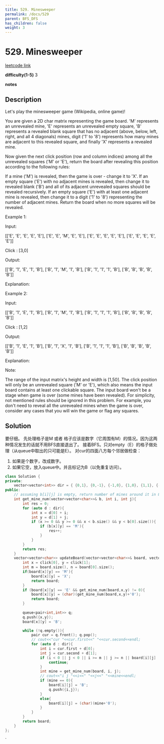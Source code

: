 ```yaml
---
title: 529. Minesweeper
permalink: /docs/529
parent: BFS_DFS
has_children: false
weight: 3
---
```

# 529. Minesweeper
[leetcode link](https://leetcode.com/problems/minesweeper/)

**difficulty(1-5)** 
3

**notes**   


## Description
Let's play the minesweeper game (Wikipedia, online game)!

You are given a 2D char matrix representing the game board. 'M' represents an unrevealed mine, 'E' represents an unrevealed empty square, 'B' represents a revealed blank square that has no adjacent (above, below, left, right, and all 4 diagonals) mines, digit ('1' to '8') represents how many mines are adjacent to this revealed square, and finally 'X' represents a revealed mine.

Now given the next click position (row and column indices) among all the unrevealed squares ('M' or 'E'), return the board after revealing this position according to the following rules:

If a mine ('M') is revealed, then the game is over - change it to 'X'.
If an empty square ('E') with no adjacent mines is revealed, then change it to revealed blank ('B') and all of its adjacent unrevealed squares should be revealed recursively.
If an empty square ('E') with at least one adjacent mine is revealed, then change it to a digit ('1' to '8') representing the number of adjacent mines.
Return the board when no more squares will be revealed.
 

Example 1:

Input: 

[['E', 'E', 'E', 'E', 'E'],
 ['E', 'E', 'M', 'E', 'E'],
 ['E', 'E', 'E', 'E', 'E'],
 ['E', 'E', 'E', 'E', 'E']]

Click : [3,0]

Output: 

[['B', '1', 'E', '1', 'B'],
 ['B', '1', 'M', '1', 'B'],
 ['B', '1', '1', '1', 'B'],
 ['B', 'B', 'B', 'B', 'B']]

Explanation:

Example 2:

Input: 

[['B', '1', 'E', '1', 'B'],
 ['B', '1', 'M', '1', 'B'],
 ['B', '1', '1', '1', 'B'],
 ['B', 'B', 'B', 'B', 'B']]

Click : [1,2]

Output: 

[['B', '1', 'E', '1', 'B'],
 ['B', '1', 'X', '1', 'B'],
 ['B', '1', '1', '1', 'B'],
 ['B', 'B', 'B', 'B', 'B']]

Explanation:

 

Note:

The range of the input matrix's height and width is [1,50].
The click position will only be an unrevealed square ('M' or 'E'), which also means the input board contains at least one clickable square.
The input board won't be a stage when game is over (some mines have been revealed).
For simplicity, not mentioned rules should be ignored in this problem. For example, you don't need to reveal all the unrevealed mines when the game is over, consider any cases that you will win the game or flag any squares.

## Solution
要仔细。
先处理格子是M 或者 格子应该是数字（它周围有M）的情况。因为这两种情况发生的话就不用BFS直接退出了。
接着BFS。只对empty（E）的格子做处理（从queue中取出的只可能是E）。
对cur的四面八方每个邻居做检查：
1. 如果是个数字，改成数字。
2. 如果它空，放入queue中。并且标记为B（以免重复访问）。

```c++
class Solution {
private:
    vector<vector<int>> dir = { {0,1}, {0,-1}, {-1,0}, {1,0}, {1,1}, {-1,1}, {1, -1}, {-1,-1} };
public:
    // assuming b[i][j] is empty, return number of mines around it in 8 direction.
    int get_mine_num(vector<vector<char>>& b, int i, int j){
        int res = 0;
        for (auto d : dir){
            int x = d[0] + i;
            int y = d[1] + j;
            if (x >= 0 && y >= 0 && x < b.size() && y < b[0].size()){
                if (b[x][y] == 'M'){
                    res++;
                }
            }
        }
        return res;
    }
    vector<vector<char>> updateBoard(vector<vector<char>>& board, vector<int>& click) {
        int x = click[0], y = click[1];
        int m = board.size(), n = board[0].size();
        if(board[x][y] == 'M'){
            board[x][y] = 'X';
            return board;
        }
        if (board[x][y] == 'E' && get_mine_num(board,x,y) != 0){
            board[x][y] = (char)(get_mine_num(board,x,y)+'0');
            return board;
        }
        
        queue<pair<int,int>> q;
        q.push({x,y});
        board[x][y] = 'B';

        while (!q.empty()){
            pair cur = q.front(); q.pop();
            // cout<<"cur "<<cur.first<<" "<<cur.second<<endl;
            for (auto d : dir){
                int i = cur.first + d[0];
                int j = cur.second + d[1];
                if (i < 0 || j < 0 || i >= m || j >= n || board[i][j] != 'E'){
                    continue;
                }                
                int mine = get_mine_num(board, i, j);
                // cout<<"i j "<<i<<" "<<j<<" "<<mine<<endl;
                if (mine == 0){
                    board[i][j] = 'B';
                    q.push({i,j});
                }
                else{
                    board[i][j] = (char)(mine+'0');
                }
            }   
        }
        return board;
    }
};
```

<!-- 
Default label
{: .label }

Blue label
{: .label .label-blue }

Stable
{: .label .label-green }

New release
{: .label .label-purple }

Coming soon
{: .label .label-yellow }

Deprecated
{: .label .label-red } -->
`